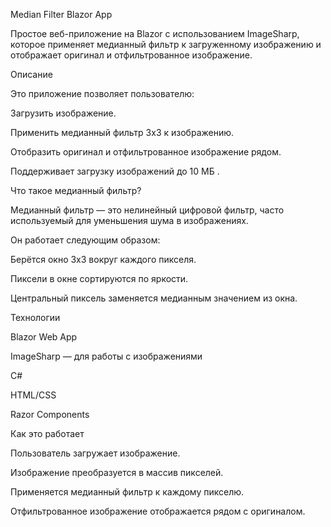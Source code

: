 Median Filter Blazor App

Простое веб-приложение на Blazor с использованием ImageSharp, которое применяет медианный фильтр к загруженному изображению и отображает оригинал и отфильтрованное изображение.


Описание

Это приложение позволяет пользователю:

  Загрузить изображение.
  
  Применить медианный фильтр 3x3 к изображению.
  
  Отобразить оригинал и отфильтрованное изображение рядом.
  
  Поддерживает загрузку изображений до 10 МБ .

  
Что такое медианный фильтр?

  Медианный фильтр — это нелинейный цифровой фильтр, часто используемый для уменьшения шума в изображениях. 
  

Он работает следующим образом:

  Берётся окно 3x3 вокруг каждого пикселя.
  
  Пиксели в окне сортируются по яркости.
  
  Центральный пиксель заменяется медианным значением из окна.
  

Технологии

  Blazor Web App
  
  ImageSharp — для работы с изображениями
  
  C#
  
  HTML/CSS
  
  Razor Components
  

Как это работает

  Пользователь загружает изображение.
  
  Изображение преобразуется в массив пикселей.
  
  Применяется медианный фильтр к каждому пикселю.
  
  Отфильтрованное изображение отображается рядом с оригиналом.
